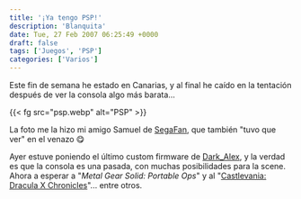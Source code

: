 ```yaml
---
title: '¡Ya tengo PSP!'
description: 'Blanquita'
date: Tue, 27 Feb 2007 06:25:49 +0000
draft: false
tags: ['Juegos', 'PSP']
categories: ['Varios']
---
```


Este fin de semana he estado en Canarias, y al final he caído en la tentación después de ver la consola algo más barata...

{{< fg src="psp.webp" alt="PSP" >}}

La foto me la hizo mi amigo Samuel de [SegaFan](http://www.segafan.com/), que también "tuvo que ver" en el venazo :yum:

Ayer estuve poniendo el último custom firmware de [Dark\_Alex](http://www.dark-alex.org/), y la verdad es que la consola es una pasada, con muchas posibilidades para la scene. Ahora a esperar a "_Metal Gear Solid: Portable Ops_" y al "[Castlevania: Dracula X Chronicles](/castlevania-dracula-x-chronicles-para-psp/)"... entre otros.